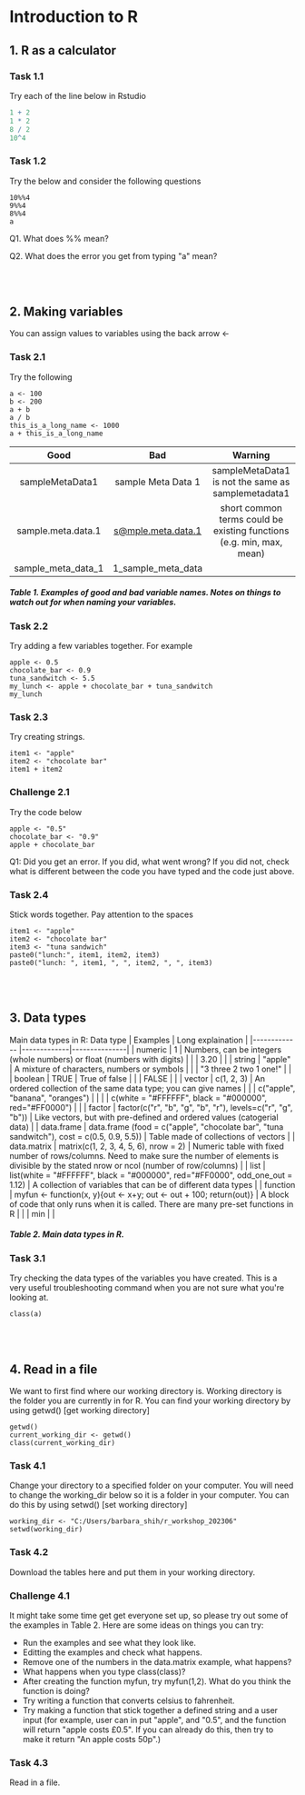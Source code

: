 # Introduction to R
## 1. R as a calculator
### Task 1.1
Try each of the line below in Rstudio
```r
1 + 2
1 * 2
8 / 2
10^4
```
### Task 1.2
Try the below and consider the following questions
```
10%%4
9%%4
8%%4
a
```
Q1. What does %% mean?

Q2. What does the error you get from typing "a" mean?

<br/><br/> 

## 2. Making variables
You can assign values to variables using the back arrow <-

### Task 2.1
Try the following
```
a <- 100
b <- 200
a + b
a / b
this_is_a_long_name <- 1000
a + this_is_a_long_name
````
| Good            | Bad           |  Warning         |
|:-------------:|:-------------:|:---------------:|
| sampleMetaData1      | sample Meta Data 1 |          sampleMetaData1 is not the same as samplemetadata1   |
| sample.meta.data.1      | s@mple.meta.data.1      |  short common terms could be existing functions (e.g. min, max, mean)   |
| sample_meta_data_1 | 1_sample_meta_data      |               |
##### Table 1. Examples of good and bad variable names. Notes on things to watch out for when naming your variables.

### Task 2.2
Try adding a few variables together. For example
```
apple <- 0.5
chocolate_bar <- 0.9
tuna_sandwitch <- 5.5
my_lunch <- apple + chocolate_bar + tuna_sandwitch
my_lunch
```
### Task 2.3
Try creating strings.
```
item1 <- "apple"
item2 <- "chocolate bar"
item1 + item2
```
### Challenge 2.1
Try the code below
```
apple <- "0.5"
chocolate_bar <- "0.9"
apple + chocolate_bar
```
Q1: Did you get an error. If you did, what went wrong? If you did not, check what is different between the code you have typed and the code just above.

### Task 2.4
Stick words together. Pay attention to the spaces
```
item1 <- "apple"
item2 <- "chocolate bar"
item3 <- "tuna sandwich"
paste0("lunch:", item1, item2, item3)
paste0("lunch: ", item1, ", ", item2, ", ", item3)
```


<br> </br>
## 3. Data types
Main data types in R:
Data type            | Examples           |  Long explaination         |
|------------- |-------------|---------------|
| numeric | 1 | Numbers, can be integers (whole numbers) or float (numbers with digits) |
|  | 3.20 | |
| string | "apple" | A mixture of characters, numbers or symbols |
|  | "3 three 2 two 1 one!" |  |
| boolean | TRUE  | True of false |
|  | FALSE  | |
| vector | c(1, 2, 3)  | An ordered collection of the same data type; you can give names |
|  | c("apple", "banana", "oranges")  | |
|  | c(white = "#FFFFFF", black = "#000000", red="#FF0000")  | |
| factor | factor(c("r", "b", "g", "b", "r"), levels=c("r", "g", "b"))  | Like vectors, but with pre-defined and ordered values (catogerial data) |
| data.frame | data.frame (food = c("apple", "chocolate bar", "tuna sandwitch"), cost = c(0.5, 0.9, 5.5))  | Table made of collections of vectors |
| data.matrix | matrix(c(1, 2, 3, 4, 5, 6), nrow = 2)  | Numeric table with fixed number of rows/columns. Need to make sure the number of elements is divisible by the stated nrow or ncol (number of row/columns) |
| list | list(white = "#FFFFFF", black = "#000000", red="#FF0000", odd_one_out = 1.12)  | A collection of variables that can be of different data types |
| function | myfun <- function(x, y){out <- x+y; out <- out + 100; return(out)}  | A block of code that only runs when it is called. There are many pre-set functions in R |
|  | min  |  |
##### Table 2. Main data types in R.


### Task 3.1
Try checking the data types of the variables you have created. This is a very useful troubleshooting command when you are not sure what you're looking at. 
```
class(a)
```

<br> </br>
## 4. Read in a file
We want to first find where our working directory is. Working directory is the folder you are currently in for R. You can find your working directory by using getwd() [get working directory]
```
getwd()
current_working_dir <- getwd()
class(current_working_dir)
```
### Task 4.1
Change your directory to a specified folder on your computer. You will need to change the working_dir below so it is a folder in your computer. You can do this by using setwd() [set working directory]
```
working_dir <- "C:/Users/barbara_shih/r_workshop_202306"
setwd(working_dir)
```
### Task 4.2
Download the tables here and put them in your working directory.

### Challenge 4.1
It might take some time get get everyone set up, so please try out some of the examples in Table 2. Here are some ideas on things you can try:
- Run the examples and see what they look like.
- Editting the examples and check what happens. 
- Remove one of the numbers in the data.matrix example, what happens?
- What happens when you type class(class)?
- After creating the function myfun, try myfun(1,2). What do you think the function is doing?
- Try writing a function that converts celsius to fahrenheit.
- Try making a function that stick together a defined string and a user input (for example, user can in put "apple", and "0.5", and the function will return "apple costs £0.5". If you can already do this, then try to make it return "An apple costs 50p".)

### Task 4.3
Read in a file.









